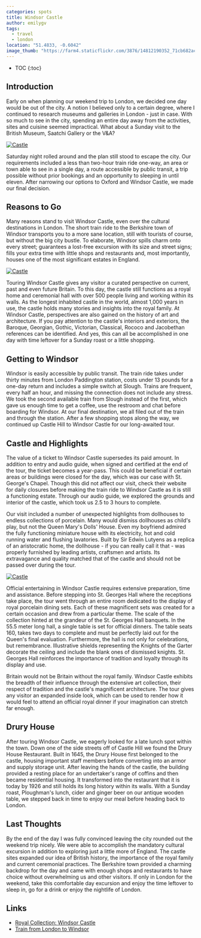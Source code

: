 ```yaml
---
categories: spots
title: Windsor Castle
author: emilygv
tags:
  - travel
  - london
location: "51.4833, -0.6042"
image_thumb: "https://farm4.staticflickr.com/3876/14812190352_71cb682ace_s.jpg"
---
```


* TOC
{:toc}

## Introduction

Early on when planning our weekend trip to London, we decided one day would be out of the city. A notion I believed only to a certain degree, where I continued to research museums and galleries in London - just in case. With so much to see in the city, spending an entire day away from the activities, sites and cuisine seemed impractical. What about a Sunday visit to the British Museum, Saatchi Gallery or the V&A?

[![Castle](http://farm4.staticflickr.com/3876/14812190352_71cb682ace_z.jpg)](http://farm4.staticflickr.com/3876/14812190352_71cb682ace_b.jpg)

Saturday night rolled around and the plan still stood to escape the city. Our requirements included a less than two-hour train ride one-way, an area or town able to see in a single day, a route accessible by public transit, a trip possible without prior bookings and an opportunity to sleeping in until eleven. After narrowing our options to Oxford and Windsor Castle, we made our final decision.

## Reasons to Go

Many reasons stand to visit Windsor Castle, even over the cultural destinations in London. The short train ride to the Berkshire town of Windsor transports you to a more sane location, still with tourists of course, but without the big city bustle. To elaborate, Windsor spills charm onto every street; guarantees a lost-free excursion with its size and street signs; fills your extra time with little shops and restaurants and, most importantly, houses one of the most significant estates in England.

[![Castle](http://farm6.staticflickr.com/5588/14789542596_fe25913b8b_z.jpg)](http://farm6.staticflickr.com/5588/14789542596_fe25913b8b_b.jpg)

Touring Windsor Castle gives any visitor a curated perspective on current, past and even future Britain. To this day, the castle still functions as a royal home and ceremonial hall with over 500 people living and working within its walls. As the longest inhabited castle in the world, almost 1,000 years in use, the castle holds many stories and insights into the royal family. At Windsor Castle, perspectives are also gained on the history of art and architecture. If you pay attention to the castle's interiors and exteriors, the Baroque, Georgian, Gothic, Victorian, Classical, Rococo and Jacobethan references can be identified. And yes, this can all be accomplished in one day with time leftover for a Sunday roast or a little shopping.

## Getting to Windsor

Windsor is easily accessible by public transit. The train ride takes under thirty minutes from London Paddington station, costs under 13 pounds for a one-day return and includes a simple switch at Slough. Trains are frequent, every half an hour, and missing the connection does not include any stress. We took the second available train from Slough instead of the first, which gave us enough time to get a coffee, use the restroom and chat before boarding for Windsor. At our final destination, we all filed out of the train and through the station. After a few shopping stops along the way, we continued up Castle Hill to Windsor Castle for our long-awaited tour.

## Castle and Highlights

The value of a ticket to Windsor Castle supersedes its paid amount. In addition to entry and audio guide, when signed and certified at the end of the tour, the ticket becomes a year-pass. This could be beneficial if certain areas or buildings were closed for the day, which was our case with St. George's Chapel. Though this did not affect our visit, check their website for daily closures before making the train ride to Windsor Castle as it is still a functioning estate. Through our audio guide, we explored the grounds and interior of the castle, which took us 2.5 to 3 hours to complete.

Our visit included a number of unexpected highlights from dollhouses to endless collections of porcelain. Many would dismiss dollhouses as child's play, but not the Queen Mary's Dolls' House. Even my boyfriend admired the fully functioning miniature house with its electricity, hot and cold running water and flushing lavatories. Built by Sir Edwin Lutyens as a replica of an aristocratic home, the dollhouse - if you can really call it that - was properly furnished by leading artists, craftsmen and artists. Its extravagance and quality matched that of the castle and should not be passed over during the tour.

[![Castle](http://farm4.staticflickr.com/3923/14789553836_ed60c9f392_z.jpg)](http://farm4.staticflickr.com/3923/14789553836_ed60c9f392_b.jpg)

Official entertaining in Windsor Castle requires extensive preparation, time and assistance. Before stepping into St. Georges Hall where the receptions take place, the tour went through an entire room dedicated to the display of royal porcelain dining sets. Each of these magnificent sets was created for a certain occasion and drew from a particular theme. The scale of the collection hinted at the grandeur of the St. Georges Hall banquets. In the 55.5 meter long hall, a single table is set for official dinners. The table seats 160, takes two days to complete and must be perfectly laid out for the Queen's final evaluation. Furthermore, the hall is not only for celebrations, but remembrance. Illustrative shields representing the Knights of the Garter decorate the ceiling and include the blank ones of dismissed knights. St. Georges Hall reinforces the importance of tradition and loyalty through its display and use.

Britain would not be Britain without the royal family. Windsor Castle exhibits the breadth of their influence through the extensive art collection, their respect of tradition and the castle's magnificent architecture. The tour gives any visitor an expanded inside look, which can be used to render how it would feel to attend an official royal dinner if your imagination can stretch far enough.

## Drury House

After touring Windsor Castle, we eagerly looked for a late lunch spot within the town. Down one of the side streets off of Castle Hill we found the Drury House Restaurant. Built in 1645, the Drury House first belonged to the castle, housing important staff members before converting into an armor and supply storage unit. After leaving the hands of the castle, the building provided a resting place for an undertaker's range of coffins and then became residential housing. It transformed into the restaurant that it is today by 1926 and still holds its long history within its walls. With a Sunday roast, Ploughman's lunch, cider and ginger beer on our antique wooden table, we stepped back in time to enjoy our meal before heading back to London.

## Last Thoughts

By the end of the day I was fully convinced leaving the city rounded out the weekend trip nicely. We were able to accomplish the mandatory cultural excursion in addition to exploring just a little more of England. The castle sites expanded our idea of British history, the importance of the royal family and current ceremonial practices. The Berkshire town provided a charming backdrop for the day and came with enough shops and restaurants to have choice without overwhelming us and other visitors. If only in London for the weekend, take this comfortable day excursion and enjoy the time leftover to sleep in, go for a drink or enjoy the nightlife of London.

## Links

- [Royal Collection: Windsor Castle](http://www.royalcollection.org.uk/visit/windsorcastle "Royal Collection: Windsor Castle")
- [Train from London to Windsor](http://www.firstgreatwestern.co.uk/ "Train from London to Windsor")

